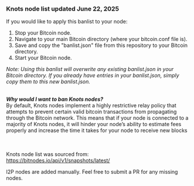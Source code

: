 ### Knots node list updated June 22, 2025

If you would like to apply this banlist to your node:
1. Stop your Bitcoin node.
2. Navigate to your main Bitcoin directory (where your bitcoin.conf file is).
3. Save and copy the "banlist.json" file from this repository to your Bitcoin directory.
4. Start your Bitcoin node.

<i>Note: Using this banlist will overwrite any existing banlist.json in your Bitcoin directory. If you already have entries in your banlist.json, simply copy them to this new banlist.json.</i>

<br>
<i></y></u><b>Why would I want to ban Knots nodes?</b></i>
<br>
By default, Knots nodes implement a highly restrictive relay policy that attempts to prevent certain valid bitcoin transactions from propagating through the Bitcoin network. This means that if your node is connected to a majority of Knots nodes, it will hinder your node’s ability to estimate fees properly and increase the time it takes for your node to receive new blocks

<br><br>
Knots node list was sourced from: https://bitnodes.io/api/v1/snapshots/latest/

I2P nodes are added manually. Feel free to submit a PR for any missing nodes.
